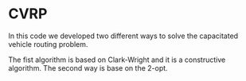 # CVRP

In this code we developed two different ways to solve the capacitated vehicle routing problem.

The fist algorithm is based on Clark-Wright and it is a constructive algorithm.
The second way is base on the 2-opt.
